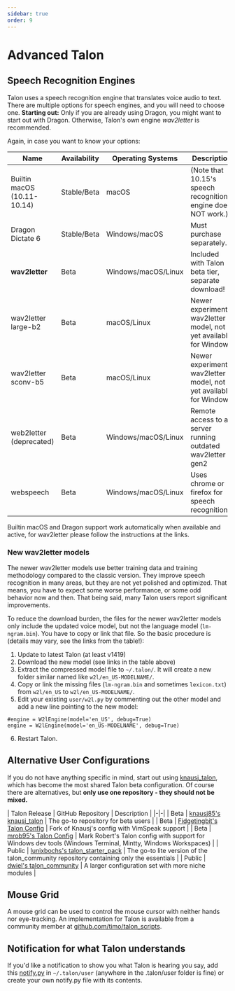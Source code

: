 ```yaml
---
sidebar: true
order: 9
---
```


# Advanced Talon

## Speech Recognition Engines

Talon uses a speech recognition engine that translates voice audio to text. There are multiple options for speech engines, and you will need to choose one. **Starting out:** Only if you are already using Dragon, you might want to start out with Dragon. Otherwise, Talon's own engine _wav2letter_ is recommended.

Again, in case you want to know your options:

| Name                        | Availability | Operating Systems   | Description                                                          | Link                            |
|-----------------------------|--------------|---------------------|----------------------------------------------------------------------|---------------------------------|
| Builtin macOS (10.11-10.14) | Stable/Beta  | macOS               | (Note that 10.15's speech recognition engine does NOT work.)         | |
| Dragon Dictate 6            | Stable/Beta  | Windows/macOS       | Must purchase separately.                                            | [Windows](/SettingUpTalonWindows10Dragon) |
| **wav2letter**              | Beta         | Windows/macOS/Linux | Included with Talon beta tier, separate download!                    | [Install instructions][wav2letter-gen2.1] |
| wav2letter large-b2         | Beta         | macOS/Linux         | Newer experimental wav2letter model, not yet available for Windows   | [Install instructions][wav2letter-large-b2] |
| wav2letter sconv-b5         | Beta         | macOS/Linux         | Newer experimental wav2letter model, not yet available for Windows   | [Install instructions][wav2letter-b5] |
| web2letter (deprecated)     | Beta         | Windows/macOS/Linux | Remote access to a server running outdated wav2letter gen2           | Ask `@aegis` in Slack for instructions |
| webspeech                   | Beta         | Windows/macOS/Linux | Uses chrome or firefox for speech recognition.                       | [Setup instructions][webspeech] |

[wav2letter-gen2.1]: https://talonvoice.slack.com/archives/G9YTMSZ2T/p1597793361100700?thread_ts=1597793171.100600&cid=G9YTMSZ2T "Wav2Letter Gen2.1"
[wav2letter-large-b2]: https://talonvoice.slack.com/archives/G9YTMSZ2T/p1595567914289200 "Wav2Letter Large Beta-2"
[wav2letter-b5]: https://talonvoice.slack.com/archives/G9YTMSZ2T/p1595566865283400 "Wav2Letter Beta-5"
[webspeech]: https://talonvoice.slack.com/archives/G9YTMSZ2T/p1591830066339600 "Webspeech Instructions"

Builtin macOS and Dragon support work automatically when available and active, for wav2letter please follow the instructions at the links.

### New wav2letter models

The newer wav2letter models use better training data and training methodology compared to the classic version.  They improve speech recognition in many areas, but they are not yet polished and optimized.  That means, you have to expect some worse performance, or some odd behavior now and then.  That being said, many Talon users report significant improvements.

To reduce the download burden, the files for the newer wav2letter models only include the updated voice model, but not the language model (`lm-ngram.bin`).  You have to copy or link that file.  So the basic procedure is (details may vary, see the links from the table!):

1. Update to latest Talon (at least v1419)
2. Download the new model (see links in the table above)
3. Extract the compressed model file to `~/.talon/`. It will create a new folder similar named like `w2l/en_US-MODELNAME/`.
4. Copy or link the missing files (`lm-ngram.bin` and sometimes `lexicon.txt`) from `w2l/en_US` to `w2l/en_US-MODELNAME/`.
5. Edit your existing `user/w2l.py` by commenting out the other model and add a new line pointing to the new model:
```
#engine = W2lEngine(model='en_US', debug=True)
engine = W2lEngine(model='en_US-MODELNAME', debug=True)
```
6. Restart Talon.


## Alternative User Configurations

If you do not have anything specific in mind, start out using [knausj_talon](https://github.com/knausj85/knausj_talon), which has become the most shared Talon beta configuration.  Of course there are alternatives, but **only use one repository - they should not be mixed.**

| Talon Release | GitHub Repository | Description |
|-|-|
| Beta | [knausj85's knausj_talon](https://github.com/knausj85/knausj_talon) | The go-to repository for beta users |
| Beta | [Fidgetingbit's Talon Config](https://github.com/fidgetingbits/knausj_talon) | Fork of Knausj's config with VimSpeak support |
| Beta | [mrob95's Talon Config](https://github.com/mrob95/MR-talon) | Mark Robert's Talon config with support for Windows dev tools (Windows Terminal, Mintty, Windows Workspaces) |
| Public | [lunixbochs's talon_starter_pack](https://github.com/lunixbochs/talon_starter_pack) | The go-to lite version of the talon_community repository containing only the essentials |
| Public | [dwiel's talon_community](https://github.com/dwiel/talon_community) | A larger configuration set with more niche modules |


## Mouse Grid

A mouse grid can be used to control the mouse cursor with neither hands nor eye-tracking.  An implementation for Talon is available from a community member at [github.com/timo/talon_scripts](https://github.com/timo/talon_scripts/tree/master/mousegrid).


## Notification for what Talon understands

If you'd like a notification to show you what Talon is hearing you say, add this [notify.py](https://github.com/TalonCommunity/Wiki/tree/gh-pages/extras/notify.py) in `~/.talon/user` (anywhere in the .talon/user folder is fine) or create your own notify.py file with its contents.
